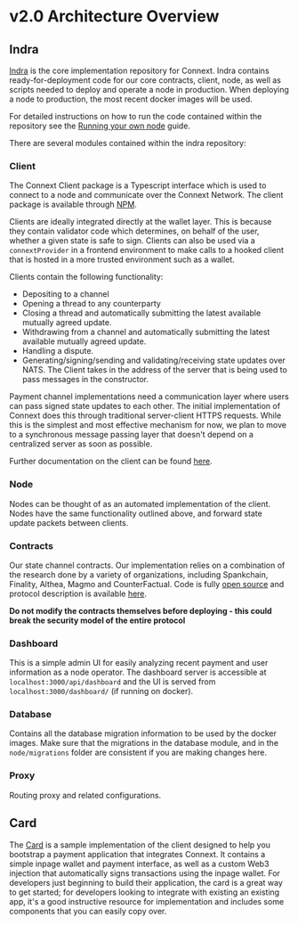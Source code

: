 # v2.0 Architecture Overview

## Indra

[Indra](https://github.com/ConnextProject/indra-v2) is the core implementation repository for Connext. Indra contains ready-for-deployment code for our core contracts, client, node, as well as scripts needed to deploy and operate a node in production. When deploying a node to production, the most recent docker images will be used.

For detailed instructions on how to run the code contained within the repository see the [Running your own node](../nodeDocumentation/runNode.md) guide.

There are several modules contained within the indra repository:

### Client

The Connext Client package is a Typescript interface which is used to connect to a node and communicate over the Connext Network. The client package is available through [NPM](https://www.npmjs.com/package/connext).

Clients are ideally integrated directly at the wallet layer. This is because they contain validator code which determines, on behalf of the user, whether a given state is safe to sign. Clients can also be used via a `connextProvider` in a frontend environment to make calls to a hooked client that is hosted in a more trusted environment such as a wallet.

Clients contain the following functionality:

* Depositing to a channel
* Opening a thread to any counterparty
* Closing a thread and automatically submitting the latest available mutually agreed update.
* Withdrawing from a channel and automatically submitting the latest available mutually agreed update.
* Handling a dispute.
* Generating/signing/sending and validating/receiving state updates over NATS. The Client takes in the address of the server that is being used to pass messages in the constructor.

Payment channel implementations need a communication layer where users can pass signed state updates to each other. The initial implementation of Connext does this through traditional server-client HTTPS requests. While this is the simplest and most effective mechanism for now, we plan to move to a synchronous message passing layer that doesn't depend on a centralized server as soon as possible.

Further documentation on the client can be found [here](../userDocumentation/clientAPI.md).

### Node

Nodes can be thought of as an automated implementation of the client. Nodes have the same functionality outlined above, and forward state update packets between clients.


### Contracts

Our state channel contracts. Our implementation relies on a combination of the research done by a variety of organizations, including Spankchain, Finality, Althea, Magmo and CounterFactual. Code is fully [open source](https://github.com/counterfactual/monorepo/tree/master/packages/contracts) and protocol description is available [here](../contributorDocumentation/protocolDescriptions.md).

**Do not modify the contracts themselves before deploying - this could break the security model of the entire protocol**

### Dashboard

This is a simple admin UI for easily analyzing recent payment and user information as a node operator. The dashboard server is accessible at `localhost:3000/api/dashboard` and the UI is served from `localhost:3000/dashboard/` (if running on docker).

### Database

Contains all the database migration information to be used by the docker images. Make sure that the migrations in the database module, and in the `node/migrations` folder are consistent if you are making changes here.

### Proxy

Routing proxy and related configurations.

## Card

The [Card](https://github.com/ConnextProject/card/) is a sample implementation of the client designed to help you bootstrap a payment application that integrates Connext. It contains a simple inpage wallet and payment interface, as well as a custom Web3 injection that automatically signs transactions using the inpage wallet. For developers just beginning to build their application, the card is a great way to get started; for developers looking to integrate with existing an existing app, it's a good instructive resource for implementation and includes some components that you can easily copy over.